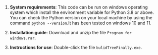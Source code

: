 1. **System requirements**: This code can be run on windows operating system which install the environment variable for Python 3.8 or above. You can check the Python version on your local machine by using the command `python --version`.It has been tested on windows 10 and 11.

2. **Installation guide**: Download and unzip the file `Program for windows.rar`.
   
3. **Instructions for use**: Double-click the file `bulidTreeFinally.exe`.
